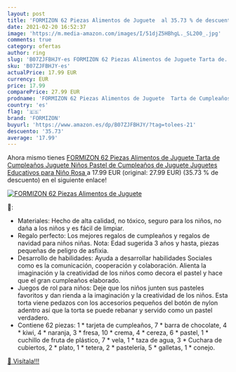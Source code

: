 ```yaml
---
layout: post
title: 'FORMIZON 62 Piezas Alimentos de Juguete  al 35.73 % de descuento'
date: 2021-02-20 16:52:37
image: 'https://m.media-amazon.com/images/I/51djZ5HBhgL._SL200_.jpg'
comments: true
category: ofertas
author: ring
slug: 'B07ZJFBHJY-es FORMIZON 62 Piezas Alimentos de Juguete Tarta de...'
sku: 'B07ZJFBHJY-es'
actualPrice: 17.99 EUR
currency: EUR
price: 17.99
comparePrice: 27.99 EUR
prodname: 'FORMIZON 62 Piezas Alimentos de Juguete  Tarta de Cumpleaños Juguete  Niños Pastel de Cumpleaños de Juguete Juguetes Educativos para Niño  Rosa '
country: 'es'
flag: '🇪🇸'
brand: 'FORMIZON'
buyurl: 'https://www.amazon.es/dp/B07ZJFBHJY/?tag=tolees-21'
descuento: '35.73'
average: '17.99'
---
```


Ahora mismo tienes [FORMIZON 62 Piezas Alimentos de Juguete  Tarta de Cumpleaños Juguete  Niños Pastel de Cumpleaños de Juguete Juguetes Educativos para Niño  Rosa ](https://www.amazon.es/dp/B07ZJFBHJY/?tag=tolees-21) a 17.99 EUR (original: 27.99 EUR) (35.73 %  de descuento) en el siguiente enlace!

[![FORMIZON 62 Piezas Alimentos de Juguete ](https://m.media-amazon.com/images/I/51djZ5HBhgL._SL200_.jpg)](https://www.amazon.es/dp/B07ZJFBHJY/?tag=tolees-21)

🔎:

- Materiales: Hecho de alta calidad, no tóxico, seguro para los niños, no daña a los niños y es fácil de limpiar.
- Regalo perfecto: Los mejores regalos de cumpleaños y regalos de navidad para niños niñas. Nota: Edad sugerida 3 años y hasta, piezas pequeñas de peligro de asfixia.
- Desarrollo de habilidades: Ayuda a desarrollar habilidades Sociales como es la comunicación, cooperación y colaboración. Alienta la imaginación y la creatividad de los niños como decora el pastel y hace que el gran cumpleaños elaborado.
- Juegos de rol para niños: Deje que los niños junten sus pasteles favoritos y dan rienda a la imaginación y la creatividad de los niños. Esta torta viene pedazos con los accesorios pequeños del botón de nylon adentro así que la torta se puede rebanar y servido como un pastel verdadero.
- Contiene 62 piezas: 1 * tarjeta de cumpleaños, 7 * barra de chocolate, 4 * kiwi, 4 * naranja, 3 * fresa, 10 * crema, 4 * cereza, 6 * pastel, 1 * cuchillo de fruta de plástico, 7 * vela, 1 * taza de agua, 3 * Cuchara de cubiertos, 2 * plato, 1 * tetera, 2 * pastelería, 5 * galletas, 1 * conejo.

[🛒 Visítala!!!](https://www.amazon.es/dp/B07ZJFBHJY/?tag=tolees-21)
